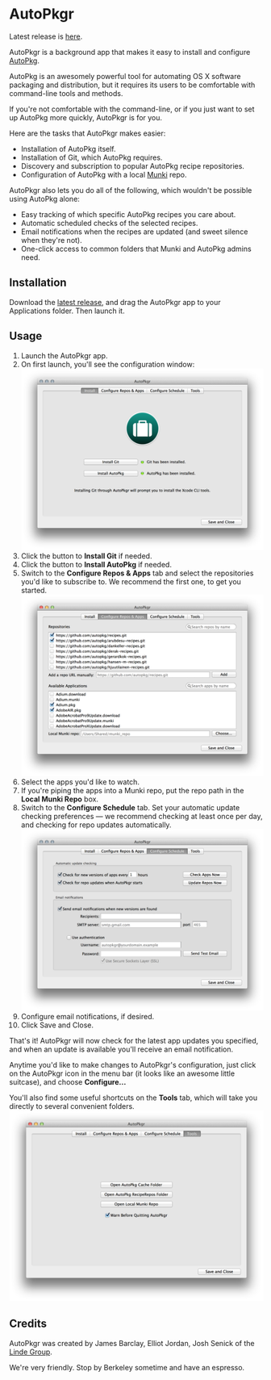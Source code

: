 AutoPkgr
=======

Latest release is [here](https://github.com/lindegroup/autopkgr/releases/latest).

AutoPkgr is a background app that makes it easy to install and configure [AutoPkg](https://github.com/autopkg/autopkg).

AutoPkg is an awesomely powerful tool for automating OS X software packaging and distribution, but it requires its users to be comfortable with command-line tools and methods.

If you're not comfortable with the command-line, or if you just want to set up AutoPkg more quickly, AutoPkgr is for you.

Here are the tasks that AutoPkgr makes easier:

* Installation of AutoPkg itself.
* Installation of Git, which AutoPkg requires.
* Discovery and subscription to popular AutoPkg recipe repositories.
* Configuration of AutoPkg with a local [Munki](https://code.google.com/p/munki/) repo.

AutoPkgr also lets you do all of the following, which wouldn't be possible using AutoPkg alone:

* Easy tracking of which specific AutoPkg recipes you care about.
* Automatic scheduled checks of the selected recipes.
* Email notifications when the recipes are updated (and sweet silence when they're not).
* One-click access to common folders that Munki and AutoPkg admins need.


Installation
------------

Download the [latest release](https://github.com/lindegroup/autopkgr/releases/latest), and drag the AutoPkgr app to your Applications folder. Then launch it.


Usage
-----

1.  Launch the AutoPkgr app.
1.  On first launch, you'll see the configuration window:
    ![AutoPkgr Install](doc-images/config_tab1.png)
1.  Click the button to **Install Git** if needed.
1.  Click the button to **Install AutoPkg** if needed.
1.  Switch to the **Configure Repos & Apps** tab and select the repositories you'd like to subscribe to. We recommend the first one, to get you started.
    ![Configure Repos & Apps](doc-images/config_tab2.png)
1.  Select the apps you'd like to watch.
1.  If you're piping the apps into a Munki repo, put the repo path in the **Local Munki Repo** box.
1.  Switch to the **Configure Schedule** tab. Set your automatic update checking preferences — we recommend checking at least once per day, and checking for repo updates automatically.
    ![Configure Schedule](doc-images/config_tab3.png)
1.  Configure email notifications, if desired.
1.  Click Save and Close.

That's it! AutoPkgr will now check for the latest app updates you specified, and when an update is available you'll receive an email notification.

Anytime you'd like to make changes to AutoPkgr's configuration, just click on the AutoPkgr icon in the menu bar (it looks like an awesome little suitcase), and choose **Configure...**

You'll also find some useful shortcuts on the **Tools** tab, which will take you directly to several convenient folders.
    ![Tools](doc-images/config_tab4.png)


Credits
-------

AutoPkgr was created by James Barclay, Elliot Jordan, Josh Senick of the [Linde Group](http://www.lindegroup.com).

We're very friendly. Stop by Berkeley sometime and have an espresso.

